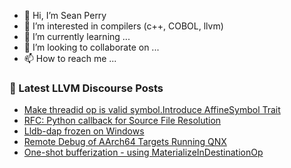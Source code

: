 - 👋 Hi, I’m Sean Perry
- 👀 I’m interested in compilers (c++, COBOL, llvm)
- 🌱 I’m currently learning ...
- 💞️ I’m looking to collaborate on ...
- 📫 How to reach me ...

<!---
s66perry/s66perry is a ✨ special ✨ repository because its `README.md` (this file) appears on your GitHub profile.
You can click the Preview link to take a look at your changes.
--->
### 📕 Latest LLVM Discourse Posts

<!-- DISCOURSE-LLVM:START -->
- [Make threadid op is valid symbol.Introduce AffineSymbol Trait](https://discourse.llvm.org/t/make-threadid-op-is-valid-symbol-introduce-affinesymbol-trait/83702#post_1)
- [RFC: Python callback for Source File Resolution](https://discourse.llvm.org/t/rfc-python-callback-for-source-file-resolution/83545#post_6)
- [Lldb-dap frozen on Windows](https://discourse.llvm.org/t/lldb-dap-frozen-on-windows/83652#post_7)
- [Remote Debug of AArch64 Targets Running QNX](https://discourse.llvm.org/t/remote-debug-of-aarch64-targets-running-qnx/83326#post_8)
- [One-shot bufferization - using MaterializeInDestinationOp](https://discourse.llvm.org/t/one-shot-bufferization-using-materializeindestinationop/83688#post_6)
<!-- DISCOURSE-LLVM:END -->
